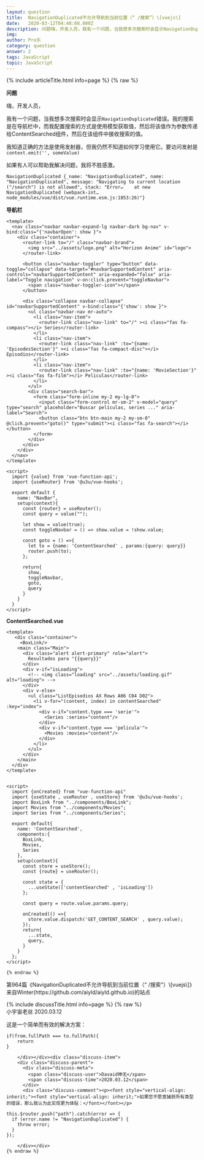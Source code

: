 ```yaml
---
layout: question
title:  NavigationDuplicated不允许导航到当前位置（“ /搜索”）\[vuejs\]
date:   2020-03-12T04:48:08.000Z
description: 问题嗨，开发人员，我有一个问题，当我想多次搜索时会显示NavigationDuplicated错误。我的搜索是在导航栏中，而我配置搜索的方式是使用...
img: 
author: Pro乐
category: question
answer: 2
tags: JavaScript
topic: JavaScript
---
```

<div class="article-root">
  <div class="article">
    {% include articleTitle.html info=page %}
    {% raw %}
    <div class="article-content"><p><strong><font style="vertical-align: inherit;"><font style="vertical-align: inherit;">问题</font></font></strong></p>

<p><font style="vertical-align: inherit;"><font style="vertical-align: inherit;">嗨，开发人员，</font></font></p>

<p><font style="vertical-align: inherit;"><font style="vertical-align: inherit;">我有一个问题，当我想多次搜索时会显示</font></font><code>NavigationDuplicated</code><font style="vertical-align: inherit;"><font style="vertical-align: inherit;">错误。</font><font style="vertical-align: inherit;">我的搜索是在导航栏中，而我配置搜索的方式是使用模型获取值，然后将该值作为参数传递给ContentSearched组件，然后在该组件中接收搜索的值。</font></font></p>

<p><font style="vertical-align: inherit;"><font style="vertical-align: inherit;">我知道正确的方法是使用发射器，但我仍然不知道如何学习使用它。</font><font style="vertical-align: inherit;">要访问发射是</font></font><code>context.emit('', someValue)</code></p>

<p><font style="vertical-align: inherit;"><font style="vertical-align: inherit;">如果有人可以帮助我解决问题，我将不胜感激。</font></font></p>

<pre class="lang-sh prettyprint-override"><code>NavigationDuplicated&nbsp;{_name: "NavigationDuplicated", name: "NavigationDuplicated", message: "Navigating to current location ("/search") is not allowed", stack: "Error↵    at new NavigationDuplicated (webpack-int…node_modules/vue/dist/vue.runtime.esm.js:1853:26)"}
</code></pre>

<p><strong><font style="vertical-align: inherit;"><font style="vertical-align: inherit;">导航栏</font></font></strong></p>

<pre><code>&lt;template&gt;<font></font>
  &lt;nav class="navbar navbar-expand-lg navbar-dark bg-nav" v-bind:class="{'navbarOpen': show }"&gt;<font></font>
    &lt;div class="container"&gt;<font></font>
      &lt;router-link to="/" class="navbar-brand"&gt;<font></font>
        &lt;img src="../assets/logo.png" alt="Horizon Anime" id="logo"&gt;<font></font>
      &lt;/router-link&gt;<font></font>
<font></font>
      &lt;button class="navbar-toggler" type="button" data-toggle="collapse" data-target="#navbarSupportedContent" aria-controls="navbarSupportedContent" aria-expanded="false" aria-label="Toggle navigation" v-on:click.prevent="toggleNavbar"&gt;<font></font>
        &lt;span class="navbar-toggler-icon"&gt;&lt;/span&gt;<font></font>
      &lt;/button&gt;<font></font>
<font></font>
      &lt;div class="collapse navbar-collapse" id="navbarSupportedContent" v-bind:class="{'show': show }"&gt;<font></font>
        &lt;ul class="navbar-nav mr-auto"&gt;<font></font>
          &lt;li class="nav-item"&gt;<font></font>
            &lt;router-link class="nav-link" to="/" &gt;&lt;i class="fas fa-compass"&gt;&lt;/i&gt; Series&lt;/router-link&gt;<font></font>
          &lt;/li&gt;<font></font>
          &lt;li class="nav-item"&gt;<font></font>
            &lt;router-link class="nav-link" :to="{name: 'EpisodesSection'}" &gt;&lt;i class="fas fa-compact-disc"&gt;&lt;/i&gt; Episodios&lt;/router-link&gt;<font></font>
          &lt;/li&gt;<font></font>
          &lt;li class="nav-item"&gt;<font></font>
            &lt;router-link class="nav-link" :to="{name: 'MovieSection'}" &gt;&lt;i class="fas fa-film"&gt;&lt;/i&gt; Peliculas&lt;/router-link&gt;<font></font>
          &lt;/li&gt;<font></font>
        &lt;/ul&gt;<font></font>
        &lt;div class="search-bar"&gt;<font></font>
          &lt;form class="form-inline my-2 my-lg-0"&gt;<font></font>
            &lt;input class="form-control mr-sm-2" v-model="query" type="search" placeholder="Buscar películas, series ..." aria-label="Search"&gt;<font></font>
            &lt;button class="btn btn-main my-2 my-sm-0" @click.prevent="goto()" type="submit"&gt;&lt;i class="fas fa-search"&gt;&lt;/i&gt;&lt;/button&gt;<font></font>
          &lt;/form&gt;<font></font>
        &lt;/div&gt;<font></font>
      &lt;/div&gt;<font></font>
    &lt;/div&gt;<font></font>
  &lt;/nav&gt;<font></font>
&lt;/template&gt;<font></font>
<font></font>
&lt;script&gt;<font></font>
  import {value} from 'vue-function-api';<font></font>
  import {useRouter} from '@u3u/vue-hooks';<font></font>
<font></font>
  export default {<font></font>
    name: "NavBar",<font></font>
    setup(context){<font></font>
      const {router} = useRouter();<font></font>
      const query = value("");<font></font>
<font></font>
      let show = value(true);<font></font>
      const toggleNavbar = () =&gt; show.value = !show.value;      <font></font>
<font></font>
      const goto = () =&gt;{<font></font>
        let to = {name: 'ContentSearched' , params:{query: query}}<font></font>
        router.push(to);<font></font>
      };<font></font>
<font></font>
      return{<font></font>
        show,<font></font>
        toggleNavbar,<font></font>
        goto,<font></font>
        query<font></font>
      }<font></font>
    }<font></font>
  }<font></font>
&lt;/script&gt;<font></font>
</code></pre>

<p><strong><font style="vertical-align: inherit;"><font style="vertical-align: inherit;">ContentSearched.vue</font></font></strong></p>

<pre><code>&lt;template&gt;<font></font>
   &lt;div class="container"&gt;<font></font>
     &lt;BoxLink/&gt;<font></font>
    &lt;main class="Main"&gt;<font></font>
      &lt;div class="alert alert-primary" role="alert"&gt;<font></font>
        Resultados para "{{query}}"<font></font>
      &lt;/div&gt;<font></font>
      &lt;div v-if="isLoading"&gt;<font></font>
        &lt;!-- &lt;img class="loading" src="../assets/loading.gif" alt="loading"&gt; --&gt;<font></font>
      &lt;/div&gt;<font></font>
      &lt;div v-else&gt;<font></font>
        &lt;ul class="ListEpisodios AX Rows A06 C04 D02"&gt;<font></font>
          &lt;li v-for="(content, index) in contentSearched" :key="index"&gt;<font></font>
            &lt;div v-if="content.type === 'serie'"&gt;<font></font>
              &lt;Series :series="content"/&gt;<font></font>
            &lt;/div&gt;<font></font>
            &lt;div v-if="content.type === 'pelicula'"&gt;<font></font>
              &lt;Movies :movies="content"/&gt;<font></font>
            &lt;/div&gt;<font></font>
          &lt;/li&gt;<font></font>
        &lt;/ul&gt;<font></font>
      &lt;/div&gt;<font></font>
    &lt;/main&gt;<font></font>
  &lt;/div&gt;<font></font>
&lt;/template&gt;<font></font>
<font></font>
<font></font>
&lt;script&gt;<font></font>
  import {onCreated} from "vue-function-api"<font></font>
  import {useState , useRouter , useStore} from '@u3u/vue-hooks';<font></font>
  import BoxLink from "../components/BoxLink";<font></font>
  import Movies from "../components/Movies";<font></font>
  import Series from "../components/Series";<font></font>
<font></font>
  export default{<font></font>
    name: 'ContentSearched',<font></font>
    components:{<font></font>
      BoxLink,<font></font>
      Movies,<font></font>
      Series<font></font>
    },<font></font>
    setup(context){<font></font>
      const store = useStore();<font></font>
      const {route} = useRouter();<font></font>
<font></font>
      const state = {<font></font>
        ...useState(['contentSearched' , 'isLoading'])<font></font>
      };<font></font>
<font></font>
      const query = route.value.params.query;<font></font>
<font></font>
      onCreated(() =&gt;{<font></font>
        store.value.dispatch('GET_CONTENT_SEARCH' , query.value);<font></font>
      });<font></font>
      return{<font></font>
        ...state,<font></font>
        query,<font></font>
      }<font></font>
    }<font></font>
  };<font></font>
&lt;/script&gt;<font></font>
</code></pre></div>
    {% endraw %}
  </div>
  <p class="winter_mark">第964篇《NavigationDuplicated不允许导航到当前位置（“ /搜索”）\[vuejs\]》来自Winter(https://github.com/aiyld/aiyld.github.io)的站点</p>
  <div class="discuss-wrapper">
    {% include discussTitle.html info=page %}
    {% raw %}
    <div class="discuss-item">
        <div class="discuss-parent">
          <div class="discuss-meta">
            <span class="discuss-user">小宇宙老丝</span>
            <span class="discuss-time">2020.03.12</span>
          </div>
          <div class="discuss-comment"><p><font style="vertical-align: inherit;"><font style="vertical-align: inherit;">这是一个简单而有效的解决方案：</font></font></p>

<pre><code>if(from.fullPath === to.fullPath){<font></font>
    return<font></font>
}<font></font>
</code></pre></div>
        </div></div><div class="discuss-item">
        <div class="discuss-parent">
          <div class="discuss-meta">
            <span class="discuss-user">Davaid神无</span>
            <span class="discuss-time">2020.03.12</span>
          </div>
          <div class="discuss-comment"><p><font style="vertical-align: inherit;"><font style="vertical-align: inherit;">如果您不愿意捕获所有类型的错误，那么我认为此实现更为体贴：</font></font></p>

<pre><code>this.$router.push("path").catch(error =&gt; {<font></font>
  if (error.name != "NavigationDuplicated") {<font></font>
    throw error;<font></font>
  }<font></font>
});<font></font>
</code></pre></div>
        </div></div>
    {% endraw %}
  </div>
<div>
